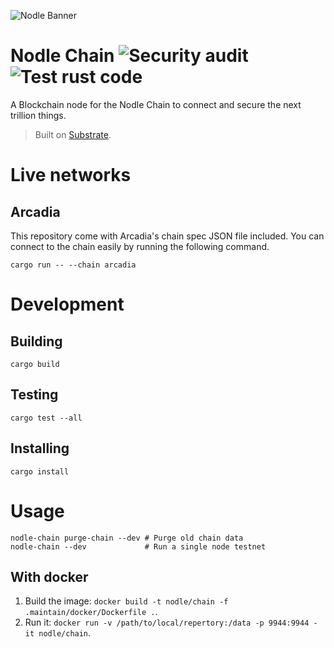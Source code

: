 ![Nodle Banner](https://user-images.githubusercontent.com/10683430/80538204-2a6bef00-895a-11ea-94eb-2203ef6fae09.jpg)

# Nodle Chain ![Security audit](https://github.com/NodleCode/chain/workflows/Security%20audit/badge.svg) ![Test rust code](https://github.com/NodleCode/chain/workflows/Test%20rust%20code/badge.svg)

A Blockchain node for the Nodle Chain to connect and secure the next trillion things.

> Built on [Substrate](https://substrate.dev).


# Live networks

## Arcadia
This repository come with Arcadia's chain spec JSON file included. You can connect to the chain easily
by running the following command.
```
cargo run -- --chain arcadia
```


# Development

## Building
```
cargo build
```

## Testing
```
cargo test --all
```

## Installing
```
cargo install
```

# Usage
```
nodle-chain purge-chain --dev # Purge old chain data
nodle-chain --dev             # Run a single node testnet
```

## With docker

1. Build the image: `docker build -t nodle/chain -f .maintain/docker/Dockerfile .`.
2. Run it: `docker run -v /path/to/local/repertory:/data -p 9944:9944 -it nodle/chain`.
